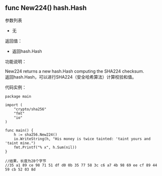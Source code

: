 ## func New224() hash.Hash

参数列表

- 无

返回值：

- 返回hash.Hash

功能说明：

New224 returns a new hash.Hash computing the SHA224 checksum.  
返回hash.Hash，可以进行SHA224（安全哈希算法）计算校验和值。

代码实例：

  	package main
	
	import (
		"crypto/sha256"
		"fmt"
		"io"
	)
	
	func main() {
		h := sha256.New224()
		io.WriteString(h, "His money is twice tainted: 'taint yours and 'taint mine.")
		fmt.Printf("% x", h.Sum(nil))
	}

	//结果，长度为28个字节
	//35 a1 89 ce 98 71 51 df d0 0b 35 77 58 3c c6 a7 4b 98 69 ee cf 89 44 59 cb 52 03 8d
